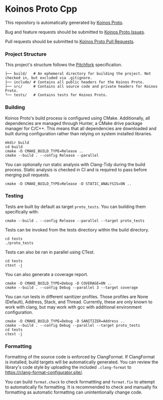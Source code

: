 # Koinos Proto Cpp

This repository is automatically generated by [Koinos Proto](https://github.com/koinos/koinos-proto).

Bug and feature requests should be submitted to [Koinos Proto Issues](https://github.com/koinos/koinos-proto/issues).

Pull requests should be submitted to [Koinos Proto Pull Requests](https://github.com/koinos/koinos-proto/pulls).

### Project Structure

This project's structure follows the [Pitchfork](https://api.csswg.org/bikeshed/?force=1&url=https://raw.githubusercontent.com/vector-of-bool/pitchfork/develop/data/spec.bs) specification.

```
├── build/   # An ephemeral directory for building the project. Not checked in, but excluded via .gitignore.
├── include/ # Contains all public headers for the Koinos Proto.
├── src/     # Contains all source code and private headers for Koinos Proto.
└── tests/   # Contains tests for Koinos Proto.
```

### Building

Koinos Proto's build process is configured using CMake. Additionally, all dependencies are managed through Hunter, a CMake drive package manager for C/C++. This means that all dependencies are downloaded and built during configuration rather than relying on system installed libraries.

```
mkdir build
cd build
cmake -D CMAKE_BUILD_TYPE=Release ..
cmake --build . --config Release --parallel
```

You can optionally run static analysis with Clang-Tidy during the build process. Static analysis is checked in CI and is required to pass before merging pull requests.

```
cmake -D CMAKE_BUILD_TYPE=Release -D STATIC_ANALYSIS=ON ..
```

### Testing

Tests are built by default as target `proto_tests`. You can building them specifically with:

```
cmake --build . --config Release --parallel --target proto_tests
```

Tests can be invoked from the tests directiory within the build directory.

```
cd tests
./proto_tests
```

Tests can also be ran in parallel using CTest.

```
cd tests
ctest -j
```

You can also generate a coverage report.

```
cmake -D CMAKE_BUILD_TYPE=Debug -D COVERAGE=ON ..
cmake --build . --config Debug --parallel 3 --target coverage
```

You can run tests in different sanitizer profiles. Those profiles are None (Default), Address, Stack, and Thread. Currently, these are only known to work with clang, but may work with gcc with additional environment configuration.

```
cmake -D CMAKE_BUILD_TYPE=Debug -D SANITIZER=Address ..
cmake --build . --config Debug --parallel --target proto_tests
cd tests
ctest -j
```

### Formatting

Formatting of the source code is enforced by ClangFormat. If ClangFormat is installed, build targets will be automatically generated. You can review the library's code style by uploading the included `.clang-format` to https://clang-format-configurator.site/.

You can build `format.check` to check formattting and `format.fix` to attempt to automatically fix formatting. It is recommended to check and manually fix formatting as automatic formatting can unintentionally change code.

